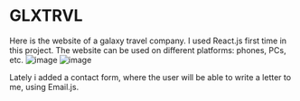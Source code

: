 # GLXTRVL
Here is the website of a galaxy travel company. 
I used React.js first time in this project. The website can be used on different platforms: phones, PCs, etc.
![image](https://user-images.githubusercontent.com/122612827/232420744-49893596-d069-4199-946e-0b2398b38481.png)
![image](https://user-images.githubusercontent.com/122612827/232420829-80fcd07d-2747-45b1-9821-bfac6f69b807.png)

Lately i added a contact form, where the user will be able to write a letter to me, using Email.js.
